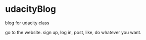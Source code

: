 # udacityBlog
blog for udacity class

go to the website. sign up, log in, post, like, do whatever you want.
